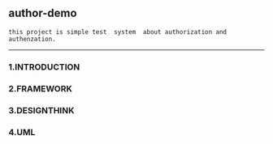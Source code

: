 ## author-demo

`this project is simple test  system  about authorization and authenzation.`

------

### 1.INTRODUCTION


### 2.FRAMEWORK


### 3.DESIGNTHINK


### 4.UML

